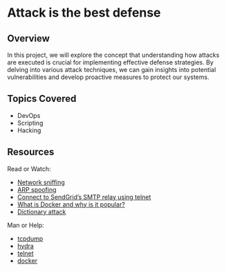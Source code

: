 # Attack is the best defense

## Overview
In this project, we will explore the concept that understanding how attacks are executed is crucial for implementing effective defense strategies. By delving into various attack techniques, we can gain insights into potential vulnerabilities and develop proactive measures to protect our systems.

## Topics Covered
- DevOps
- Scripting
- Hacking

## Resources
Read or Watch:
- [Network sniffing](#)
- [ARP spoofing](#)
- [Connect to SendGrid’s SMTP relay using telnet](#)
- [What is Docker and why is it popular?](#)
- [Dictionary attack](#)

Man or Help:
- [tcpdump](#)
- [hydra](#)
- [telnet](#)
- [docker](#)
